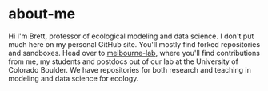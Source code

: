 # about-me
Hi I'm Brett, professor of ecological modeling and data science. I don't put much here on my personal GitHub site. You'll mostly find forked repositories and sandboxes. Head over to [melbourne-lab](https://github.com/melbourne-lab), where you'll find contributions from me, my students and postdocs out of our lab at the University of Colorado Boulder. We have repositories for both research and teaching in modeling and data science for ecology.
